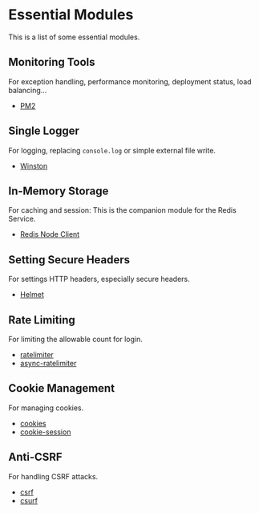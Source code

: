 # Essential Modules

This is a list of some essential modules.

## Monitoring Tools

For exception handling, performance monitoring, deployment status, load balancing...

- [PM2](https://pm2.io/)

## Single Logger

For logging, replacing `console.log` or simple external file write.

- [Winston](https://www.npmjs.com/package/winston)

## In-Memory Storage

For caching and session: This is the companion module for the Redis Service.

- [Redis Node Client](http://redis.js.org/)

## Setting Secure Headers

For settings HTTP headers, especially secure headers.

- [Helmet](https://www.npmjs.com/package/helmet)

## Rate Limiting

For limiting the allowable count for login.

- [ratelimiter](https://www.npmjs.com/package/ratelimiter)
- [async-ratelimiter](https://github.com/microlinkhq/async-ratelimiter)

## Cookie Management

For managing cookies.

- [cookies](https://www.npmjs.com/package/cookies)
- [cookie-session](https://www.npmjs.com/package/cookie-session)

## Anti-CSRF

For handling CSRF attacks.

- [csrf](https://www.npmjs.com/package/csrf)
- [csurf](https://www.npmjs.com/package/csurf)
